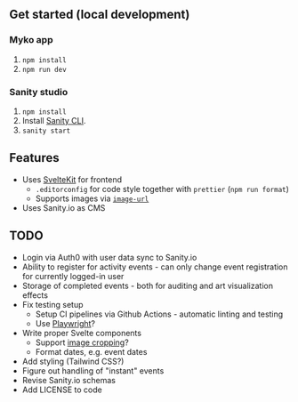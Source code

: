 ## Get started (local development)

### Myko app

1. `npm install`
1. `npm run dev`

### Sanity studio

1. `npm install`
1. Install [Sanity CLI](https://www.sanity.io/docs/getting-started-with-sanity-cli).
1. `sanity start`

## Features

- Uses [SvelteKit](https://kit.svelte.dev) for frontend
  - `.editorconfig` for code style together with `prettier` (`npm run format`)
  - Supports images via [`image-url`](https://www.sanity.io/docs/image-url)
- Uses Sanity.io as CMS

## TODO

- Login via Auth0 with user data sync to Sanity.io
- Ability to register for activity events - can only change event registration for currently logged-in user
- Storage of completed events - both for auditing and art visualization effects
- Fix testing setup
  - Setup CI pipelines via Github Actions - automatic linting and testing
  - Use [Playwright](https://playwright.dev)?
- Write proper Svelte components
  - Support [image cropping](https://github.com/sanity-io/sanity-template-svelte-kit/blob/9a226241ec72f20ae62c8d6a0a393948186b94e8/src/lib/SanityImage.svelte)?
  - Format dates, e.g. event dates
- Add styling (Tailwind CSS?)
- Figure out handling of "instant" events
- Revise Sanity.io schemas
- Add LICENSE to code
